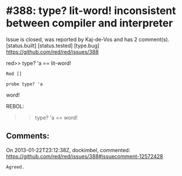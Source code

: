
#388: type? lit-word! inconsistent between compiler and interpreter
================================================================================
Issue is closed, was reported by Kaj-de-Vos and has 2 comment(s).
[status.built] [status.tested] [type.bug]
<https://github.com/red/red/issues/388>

red>> type? 'a
== lit-word!

```
Red []

probe type? 'a
```

word!

REBOL:

> > type? 'a
> > == word!



Comments:
--------------------------------------------------------------------------------

On 2013-01-22T23:12:38Z, dockimbel, commented:
<https://github.com/red/red/issues/388#issuecomment-12572428>

    Agreed.

